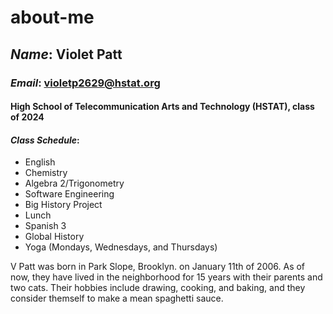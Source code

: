 # about-me

## _Name_: Violet Patt

### _Email_: violetp2629@hstat.org

#### High School of Telecommunication Arts and Technology (HSTAT), class of 2024
#### _Class Schedule_:
* English
* Chemistry
* Algebra 2/Trigonometry
* Software Engineering
* Big History Project
* Lunch
* Spanish 3
* Global History
* Yoga (Mondays, Wednesdays, and Thursdays)

V Patt was born in Park Slope, Brooklyn. on January 11th of 2006. As of now, they have lived in the neighborhood for 15 years with their parents and two cats.
Their hobbies include drawing, cooking, and baking, and they consider themself to make a mean spaghetti sauce.
